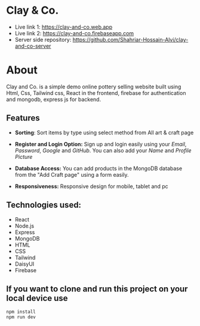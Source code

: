 # Clay & Co.

- Live link 1: https://clay-and-co.web.app
- Live link 2: https://clay-and-co.firebaseapp.com
- Server side repository: https://github.com/Shahriar-Hossain-Alvi/clay-and-co-server

# About
Clay and Co. is a simple demo online pottery selling website built using Html, Css, Tailwind css, React in the frontend, firebase for authentication and mongodb, express js for backend.

## Features
- **Sorting**: Sort items by type using select method from All art & craft page

- **Register and Login Option:** Sign up and login easily using your *Email*, *Password*, *Google* and *GitHub*. You can also add your *Name* and *Profile Picture* 

- **Database Access:** You can add products in the MongoDB database from the "Add Craft page" using a form easily.

- **Responsiveness:** Responsive design for mobile, tablet and pc

## Technologies used:
- React
- Node.js
- Express
- MongoDB
- HTML
- CSS
- Tailwind
- DaisyUI
- Firebase

## If you want to clone and run this project on your local device use
```
npm install 
npm run dev
```